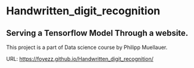 # Handwritten_digit_recognition

## Serving a Tensorflow Model Through a website.

This project is a part of Data science course by Philipp Muellauer.

URL: https://foyezz.github.io/Handwritten_digit_recognition/

